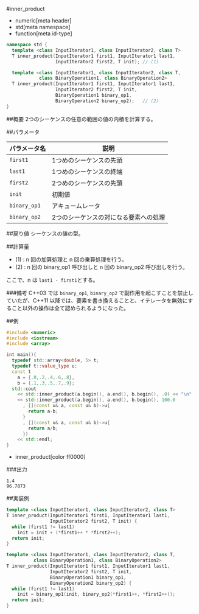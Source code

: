 #inner_product
* numeric[meta header]
* std[meta namespace]
* function[meta id-type]

```cpp
namespace std {
  template <class InputIterator1, class InputIterator2, class T>
  T inner_product(InputIterator1 first1, InputIterator1 last1,
                  InputIterator2 first2, T init); // (1)

  template <class InputIterator1, class InputIterator2, class T,
            class BinaryOperation1, class BinaryOperation2>
  T inner_product(InputIterator1 first1, InputIterator1 last1,
                  InputIterator2 first2, T init,
                  BinaryOperation1 binary_op1,
                  BinaryOperation2 binary_op2);   // (2)
}
```

##概要
2つのシーケンスの任意の範囲の値の内積を計算する。


##パラメータ

| パラメータ名 | 説明 |
|------------|---------------------------------------------------------|
| `first1` | 1つめのシーケンスの先頭 |
| `last1` | 1つめのシーケンスの終端 |
| `first2` | 2つめのシーケンスの先頭 |
| `init` | 初期値 |
| `binary_op1` | アキュームレータ |
| `binary_op2` | 2つのシーケンスの対になる要素への処理 |


##戻り値
シーケンスの値の型。


##計算量
- (1) : n 回の加算処理と n 回の乗算処理を行う。
- (2) : n 回の binary_op1 呼び出しと n 回の binary_op2 呼び出しを行う。

ここで、n は `last1 - first1`とする。


###備考
C++03 では `binary_op1`, `binary_op2` で副作用を起こすことを禁止していたが、C++11 以降では、要素を書き換えることと、イテレータを無効にすること以外の操作は全て認められるようになった。


##例
```cpp
#include <numeric>
#include <iostream>
#include <array>

int main(){
  typedef std::array<double, 5> t;
  typedef t::value_type u;
  const t 
    a = {.0,.2,.4,.6,.8},
    b = {.1,.3,.5,.7,.9};
  std::cout
    << std::inner_product(a.begin(), a.end(), b.begin(), .0) << "\n"
    << std::inner_product(a.begin(), a.end(), b.begin(), 100.0
      , [](const u& a, const u& b)->u{
        return a-b;
      }
      , [](const u& a, const u& b)->u{
        return a/b;
      })
    << std::endl;
}
```
* inner_product[color ff0000]

###出力
```
1.4
96.7873
```


##実装例
```cpp
template <class InputIterator1, class InputIterator2, class T>
T inner_product(InputIterator1 first1, InputIterator1 last1,
                InputIterator2 first2, T init) {
  while (first1 != last1)
    init = init + (*first1++ * *first2++);
  return init;
}
```

```cpp
template <class InputIterator1, class InputIterator2, class T,
          class BinaryOperation1, class BinaryOperation2>
T inner_product(InputIterator1 first1, InputIterator1 last1,
                InputIterator2 first2, T init,
                BinaryOperation1 binary_op1,
                BinaryOperation2 binary_op2) {
  while (first1 != last1)
    init = binary_op1(init, binary_op2(*first1++, *first2++));
  return init;
}
```


